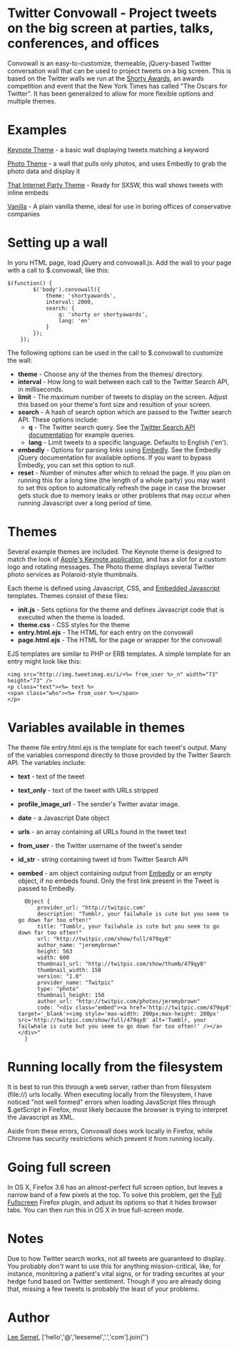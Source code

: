 # Twitter Convowall - Project tweets on the big screen at parties, talks, conferences, and offices

Convowall is an easy-to-customize, themeable, jQuery-based Twitter conversation wall that can be used to project tweets on a big screen.
This is based on the Twitter walls we run at the [Shorty Awards](http://shortyawards.com), an awards competition and event that the New York Times has called "The Oscars for Twitter".
It has been generalized to allow for more flexible options and multiple themes.

# Examples

[Keynote Theme](http://lsemel.github.com/twitter-convowall/example_shortyawards.html) - a basic wall displaying tweets matching a keyword

[Photo Theme](http://lsemel.github.com/twitter-convowall/example_photos.html) - a wall that pulls only photos, and uses Embedly to grab the photo data and display it

[That Internet Party Theme](http://lsemel.github.com/twitter-convowall/example_thatinternetparty.html) - Ready for SXSW, this wall shows tweets with inline embeds

[Vanilla](http://lsemel.github.com/twitter-convowall/example_vanilla.html) - A plain vanilla theme, ideal for use in boring offices of conservative companies

# Setting up a wall

In yoru HTML page, load jQuery and convowall.js.  Add the wall to your page with a call to $.convowall, like this:

    $(function() {
            $('body').convowall({
                theme: 'shortyawards',
                interval: 2000,
                search: {
                    q: 'shorty or shortyawards',
                    lang: 'en'
                }
            });
        });

The following options can be used in the call to $.convowall to customize the wall:

* __theme__ - Choose any of the themes from the themes/ directory.
* __interval__ - How long to wait between each call to the Twitter Search API, in milliseconds.
* __limit__ - The maximum number of tweets to display on the screen.  Adjust this based on your theme's font size and resultion of your screen.
* __search__ - A hash of search option which are passed to the Twitter search API.  These options include:
    * __q__ - The Twitter search query.  See the [Twitter Search API documentation](http://apiwiki.twitter.com/w/page/22554756/Twitter-Search-API-Method:-search_) for example queries.
    * __lang__ - Limit tweets to a specific language.  Defaults to English ('en').
* __embedly__ - Options for parsing links using [Embedly](http://github.com/embedly/embedly-jquery).  See the Embedly jQuery documentation for available options.  If you want to bypass Embedly, you can set this option to null.
* __reset__ - Number of minutes after which to reload the page. If you plan on running this for a long time (the length of a whole party) you may want to set this option to automatically refresh the page in case the browser gets stuck due to memory leaks or other problems that may occur when running Javascript over a long period of time.

# Themes

Several example themes are included. The Keynote theme is designed to match the look of [Apple's Keynote application](http://www.apple.com/iwork/keynote/), and has a slot for a custom logo
and rotating messages.  The Photo theme displays several Twitter photo services as Polaroid-style thumbnails.

Each theme is defined using Javascript, CSS, and [Embedded Javascript](http://embeddedjs.com/) templates.  Themes consist of these files:

* __init.js__ - Sets options for the theme and defines Javascript code that is executed when the theme is loaded.
* __theme.css__ - CSS styles for the theme
* __entry.html.ejs__ - The HTML for each entry on the convowall
* __page.html.ejs__ - The HTML for the page or wrapper for the convowall

EJS templates are similar to PHP or ERB templates.  A simple template for an entry might look like this:

    <img src="http://img.tweetimag.es/i/<%= from_user %>_n" width="73" height="73" />
    <p class="text"><%= text %>
    <span class="who"><%= from_user %></span>
    </p>


# Variables available in themes

The theme file entry.html.ejs is the template for each tweet's output.  Many of the variables correspond directly to those provided by the Twitter Search API.  The variables include:

* __text__ - text of the tweet
* __text_only__ - text of the tweet with URLs stripped
* __profile_image_url__ - The sender's Twitter avatar image.
* __date__ - a Javascript Date object
* __urls__ - an array containing all URLs found in the tweet text
* __from_user__ - the Twitter username of the tweet's sender
* __id_str__ - string containing tweet id from Twitter Search API
* __oembed__ - am object containing output from [Embedly](https://github.com/embedly/embedly-jquery) or an empty object, if no embeds found.  Only the first link present in the Tweet is passed to Embedly.

        Object {
            provider_url: "http://twitpic.com"
            description: "Tumblr, your failwhale is cute but you seem to go down far too often!"
            title: "Tumblr, your failwhale is cute but you seem to go down far too often!"
            url: "http://twitpic.com/show/full/479qy8"
            author_name: "jeremybrown"
            height: 563
            width: 600
            thumbnail_url: "http://twitpic.com/show/thumb/479qy8"
            thumbnail_width: 150
            version: "1.0"
            provider_name: "Twitpic"
            type: "photo"
            thumbnail_height: 150
            author_url: "http://twitpic.com/photos/jeremybrown"
            code: "<div class="embed"><a href='http://twitpic.com/479qy8' target='_blank'><img style='max-width: 200px;max-height: 200px' src='http://twitpic.com/show/full/479qy8' alt='Tumblr, your failwhale is cute but you seem to go down far too often!' /></a></div>"
        }


# Running locally from the filesystem

It is best to run this through a web server, rather than from filesystem (file://) urls locally.  When executing locally from the filesystem, I have noticed "not well formed" errors
when loading JavaScript files through $.getScript in Firefox, most likely because the browser is trying to interpret the Javascript as XML.

Aside from these errors, Convowall does work locally in Firefox, while Chrome has security restrictions which prevent it from running locally.

# Going full screen

In OS X, Firefox 3.6 has an almost-perfect full screen option, but leaves a narrow band of a few pixels at the top.  To solve this problem, get the
[Full Fullscreen](http://addons.mozilla.org/en-us/firefox/addon/full-fullscreen/) Firefox plugin, and adjust its options so that it hides
browser tabs.  You can then run this in OS X in true full-screen mode.

# Notes

Due to how Twitter search works, not all tweets are guaranteed to display.
You probably _don't_ want to use this for anything mission-critical, like, for instance,
monitoring a patient's vital signs, or for trading securites at your hedge fund based on Twitter sentiment.
Though if you are already doing that, missing a few tweets is probably the least of your problems.

# Author

[Lee Semel](http://leesemel.com), ['hello','@','leesemel','.','com'].join('')

